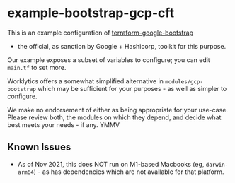 # example-bootstrap-gcp-cft

This is an example configuration of [terraform-google-bootstrap](https://registry.terraform.io/modules/terraform-google-modules/bootstrap/google/latest)
- the official, as sanction by Google + Hashicorp, toolkit for this purpose.

Our example exposes a subset of variables to configure; you can edit `main.tf` to set more.


Worklytics offers a somewhat simplified alternative in `modules/gcp-bootstrap` which may be
sufficient for your purposes - as well as simpler to configure.

We make no endorsement of either as being appropriate for your use-case. Please review both, the
modules on which they depend, and decide what best meets your needs - if any. YMMV


## Known Issues

  - As of Nov 2021, this does NOT run on M1-based Macbooks (eg, `darwin-arm64`) - as has dependencies
which are not available for that platform.




